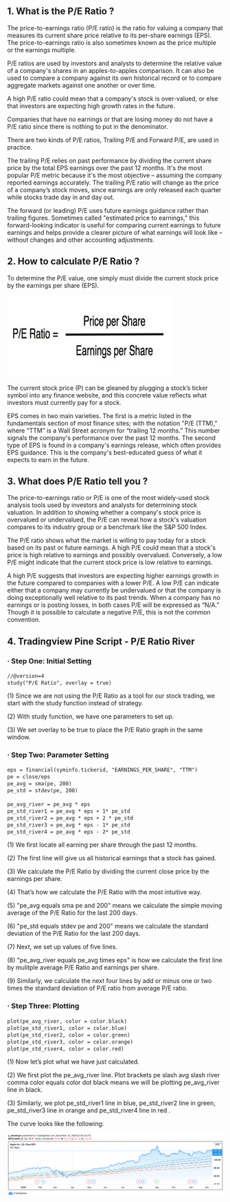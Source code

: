 ## 1. What is the P/E Ratio ?

The price-to-earnings ratio (P/E ratio) is the ratio for valuing a company that measures its current share price relative to its per-share earnings (EPS). The price-to-earnings ratio is also sometimes known as the price multiple or the earnings multiple.

P/E ratios are used by investors and analysts to determine the relative value of a company's shares in an apples-to-apples comparison. It can also be used to compare a company against its own historical record or to compare aggregate markets against one another or over time.

A high P/E ratio could mean that a company's stock is over-valued, or else that investors are expecting high growth rates in the future.

Companies that have no earnings or that are losing money do not have a P/E ratio since there is nothing to put in the denominator.

There are two kinds of P/E ratios, Trailing P/E and Forward P/E, are used in practice.

The trailing P/E relies on past performance by dividing the current share price by the total EPS earnings over the past 12 months. It's the most popular P/E metric because it's the most objective – assuming the company reported earnings accurately. The trailing P/E ratio will change as the price of a company’s stock moves, since earnings are only released each quarter while stocks trade day in and day out.

The forward (or leading) P/E uses future earnings guidance rather than trailing figures. Sometimes called "estimated price to earnings," this forward-looking indicator is useful for comparing current earnings to future earnings and helps provide a clearer picture of what earnings will look like – without changes and other accounting adjustments.


## 2. How to calculate P/E Ratio ?

To determine the P/E value, one simply must divide the current stock price by the earnings per share (EPS).

<p float="left">
    <img src="image/formula.png" width="380" height="190" />

The current stock price (P) can be gleaned by plugging a stock’s ticker symbol into any finance website, and this concrete value reflects what investors must currently pay for a stock.

EPS comes in two main varieties. The first is a metric listed in the fundamentals section of most finance sites; with the notation "P/E (TTM)," where “TTM” is a Wall Street acronym for “trailing 12 months.” This number signals the company's performance over the past 12 months. The second type of EPS is found in a company's earnings release, which often provides EPS guidance. This is the company's best-educated guess of what it expects to earn in the future.

## 3. What does P/E Ratio tell you ?

The price-to-earnings ratio or P/E is one of the most widely-used stock analysis tools used by investors and analysts for determining stock valuation. In addition to showing whether a company's stock price is overvalued or undervalued, the P/E can reveal how a stock's valuation compares to its industry group or a benchmark like the S&P 500 Index.

The P/E ratio shows what the market is willing to pay today for a stock based on its past or future earnings. A high P/E could mean that a stock's price is high relative to earnings and possibly overvalued. Conversely, a low P/E might indicate that the current stock price is low relative to earnings. 

A high P/E suggests that investors are expecting higher earnings growth in the future compared to companies with a lower P/E. A low P/E can indicate either that a company may currently be undervalued or that the company is doing exceptionally well relative to its past trends. When a company has no earnings or is posting losses, in both cases P/E will be expressed as “N/A.” Though it is possible to calculate a negative P/E, this is not the common convention.

## 4. Tradingview Pine Script - P/E Ratio River

### · Step One: Initial Setting

    //@version=4
    study("P/E Ratio", overlay = true)

(1) Since we are not using the P/E Ratio as a tool for our stock trading, we start with the study function instead of strategy.

(2) With study function, we have one parameters to set up.

(3) We set overlay to be true to place the P/E Ratio graph in the same window.

### · Step Two: Parameter Setting
   
    eps = financial(syminfo.tickerid, "EARNINGS_PER_SHARE", "TTM")
    pe = close/eps
    pe_avg = sma(pe, 200)
    pe_std = stdev(pe, 200) 

    pe_avg_river = pe_avg * eps 
    pe_std_river1 = pe_avg * eps + 1* pe_std
    pe_std_river2 = pe_avg * eps + 2 * pe_std
    pe_std_river3 = pe_avg * eps - 1* pe_std
    pe_std_river4 = pe_avg * eps - 2* pe_std
    
(1) We first locate all earning per share through the past 12 months.

(2) The first line will give us all historical earnings that a stock has gained.

(3) We calculate the P/E Ratio by dividing the current close price by the earnings per share.

(4) That’s how we calculate the P/E Ratio with the most intuitive way.

(5) "pe_avg equals sma pe and 200" means we calculate the simple moving average of the P/E Ratio for the last 200 days.

(6) "pe_std equals stdev pe and 200" means we calculate the standard deviation of the P/E Ratio for the last 200 days.

(7) Next, we set up values of five lines. 

(8) "pe_avg_river equals pe_avg times eps" is how we calculate the first line by mulitple average P/E Ratio and earnings per share.

(9) Similarly, we calculate the next four lines by add or minus one or two times the standard deviation of P/E ratio from average P/E ratio.


### · Step Three: Plotting

    plot(pe_avg_river, color = color.black) 
    plot(pe_std_river1, color = color.blue)
    plot(pe_std_river2, color = color.green)
    plot(pe_std_river3, color = color.orange)
    plot(pe_std_river4, color = color.red)

(1) Now let’s plot what we have just calculated. 

(2) We first plot the pe_avg_river line. Plot brackets pe slash avg slash river comma color equals color dot black means we will be plotting pe_avg_river line in black.

(3) Similarly, we plot pe_std_river1 line in blue, pe_std_river2 line in green, pe_std_river3 line in orange and pe_std_river4 line in red .

The curve looks like the following:

![](image/pe_ratio_river.png)

